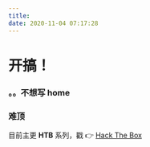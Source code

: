 ```yaml
---
title: 
date: 2020-11-04 07:17:28
---
```


# 开搞！

### 。。不想写 home

### 难顶

目前主更 **HTB** 系列，戳 👉 [Hack The Box](./categories/Hack-The-Box/)
